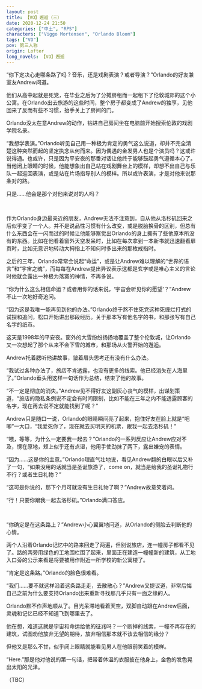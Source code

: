 ```yaml
---
layout: post
title: 【VO】邂逅（三）
date: 2020-12-24 21:50
categories: ["中土", "RPS"]
characters: ["Viggo Mortensen", "Orlando Bloom"]
tags: ["VO"]
pov: 第三人称
origin: Lofter
long_novels: 【VO】邂逅
---
```


“你下定决心走哪条路了吗？音乐，还是戏剧表演？或者导演？”Orlando的好友兼室友Andrew问道。

他们从高中起就是死党，在毕业之后为了分摊房租而一起租下了伦敦城郊的这个小公寓。在Orlando出去旅游的这些时间，整个房子都变成了Andrew的独享，见他回来了反而有些不习惯，抬手关上了房间的门。

Orlando没太在意Andrew的动作，钻进自己房间坐在电脑前开始搜索伦敦的戏剧学院名录。

“我想学表演。”Orlando听见自己用一种极为肯定的勇气这么说道，却并不完全清楚这种突然而起的坚定执念从何而来。因为偶遇的金发男人也是个演员吗？这或许说得通。也或许，只是因为平安夜的那番对话让他终于能够鼓起勇气遵循本心了。当他闭上眼睛的时候，他能想象出自己站在戏剧舞台上的模样，却想不出自己与乐队一起巡回表演，或是站在片场指导别人的模样。所以或许表演，才是对他来说那条对的路。

只是……他会是那个对他来说对的人吗？

<br>

作为Orlando身边最亲近的朋友，Andrew无法不注意到，自从他从洛杉矶回来之后似乎变了一个人。并不是说品性习惯有什么改变，或是脱胎换骨的区别，但总有什么东西会在一闪而过的时候让他能够察觉出Orlando的身上拥有了些他原本所没有的东西。比如在他看着窗外天空发呆时，比如在每次拿到一本新书就迅速翻看扉页时，比如无意识地转动大拇指上不知何时多出来的那枚戒指时。

之后的三年，Orlando常常会说起“命运”，或是让Andrew难以理解的“世界的语言”和“宇宙之魂”，而每每在Andrew提出异议表示这都是玄学或是唯心主义的言论时他就会露出一种极为落寞的神情，不再多说。

“你为什么这么相信命运？或者用你的话来说，‘宇宙会听见你的愿望’？”Andrew不止一次地好奇追问。

“因为这是我唯一能再见到他的办法。”Orlando终于熬不住死党这种死缠烂打式的试探和追问，松口开始讲出那段经历。关于那本写有他名字的书，和那张写有自己名字的纸币。

这天是1998年的平安夜。窗外的大雪纷纷扬扬地覆盖了整个伦敦城，让Orlando又一次想起了那个从来不会下雪的城市，和那场从火警开始的邂逅。

Andrew托着腮听他讲故事，皱着眉头思考还有没有什么办法。

“我试过各种办法了，旅店不肯透露，也没有更多的线索。他已经消失在人海里了。”Orlando垂头用这样一句话作为总结，结束了他的故事。

“不一定是彻底的消失。”Andrew见不得好友这副灰心丧气的模样，出谋划策道，“旅店的隐私条例说不定会有时间限制，比如不能在三年之内不能透露顾客的名字，现在再去说不定就能找到了呢？”

Andrew只是随口一说，Orlando的眼睛瞬间亮了起来，抱住好友在脸上就是“吧唧”一大口，“我爱死你了，现在就去买明天的机票，跟我一起去洛杉矶！”

“喂，等等，为什么一定要我一起去？”Orlando的一系列反应让Andrew应对不及，愣在原地，颊上似乎还有点湿，他用手使劲抹了两下，露出嫌宠的表情。

“因为……这是你的主意。”Orlando理直气壮地说，看见Andrew翻的白眼以后又补了一句，“如果没用的话就当是圣诞旅游了，come on，就当是给我的圣诞礼物行不行？或者生日礼物？”

“这可是你说的，那下个月可就没有生日礼物了啊？”Andrew故意笑着问。

“行！只要你跟我一起去洛杉矶。”Orlando满口答应。

<br>

“你确定是在这条路上？”Andrew小心翼翼地问道，从Orlando的侧脸去判断他的心情。

两个人沿着Orlando记忆中的路来回走了两遍，但别说旅店，连一幢房子都看不见了。路的两旁用绿色的工地围栏围了起来，里面正在建造一幢幢新的建筑，从工地入口旁的公示来看是将要被用作附近一所学校的新公寓楼了。

“肯定是这条路。”Orlando的脸色很难看。

“我们……要不就这样沿着这条路走走，去散散心？”Andrew又提议道，非常后悔自己之前为什么要支持Orlando出来重新寻找那几乎只有一面之缘的人。

Orlando默不作声地顺从了。目光呆滞地看着天空，双脚自动跟在Andrew后面，灵魂和记忆已经不知道飞到哪里去了。

他在想，难道这就是宇宙和命运给他的征兆吗？一个断掉的线索，一幢不再存在的建筑，试图劝他放弃无望的期待，放弃相信那本就不该去相信的缘分？

但他又是那么不甘，似乎闭上眼睛就能看见男人在他眼前笑着的模样。

“Here.”那是他对他说的第一句话，把带着体温的衣服披在他身上，金色的发色晃出太阳的光泽。

（TBC）
